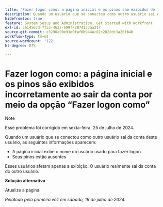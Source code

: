 ```yaml
---
title: 'Fazer logon como: a página inicial e os pinos são exibidos de forma imprecisa ao fazer logout de Fazer logon como'
description: Quando um usuário que se conectou como outro usuário sai da conta deste usuário, os seguintes problemas aparecem em sua tela inicial.
hidefromtoc: true
feature: System Setup and Administration, Get Started with Workfront
exl-id: 3614563d-7f53-4632-b09f-2874133aa217
source-git-commit: e3290a00e93e0faf6b944ac02c2820dc3a26fb4b
workflow-type: tm+mt
source-wordcount: '122'
ht-degree: 87%

---
```


# Fazer logon como: a página inicial e os pinos são exibidos incorretamente ao sair da conta por meio da opção “Fazer logon como”

>[!NOTE]
>
>Esse problema foi corrigido em sexta-feira, 25 de julho de 2024.

Quando um usuário que se conectou como outro usuário sai da conta deste usuário, as seguintes informações aparecem:

* A página inicial exibe o nome do usuário usado para fazer logon
* Seus pinos estão ausentes

Esses usuários afetam apenas a exibição. O usuário realmente sai da conta do outro usuário.

**Solução alternativa**

Atualize a página.

_Relatado pela primeira vez em sábado, 19 de julho de 2024._
